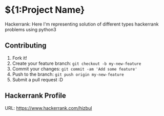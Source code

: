 # ${1:Project Name}
Hackerrank: Here I'm representing solution of different types hackerrank problems using python3

## Contributing
1. Fork it!
2. Create your feature branch: `git checkout -b my-new-feature`
3. Commit your changes: `git commit -am 'Add some feature'`
4. Push to the branch: `git push origin my-new-feature`
5. Submit a pull request :D


## Hackerrank Profile
URL: https://www.hackerrank.com/hizbul
